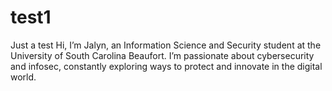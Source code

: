 # test1
Just a test
Hi, I’m Jalyn, an Information Science and Security student at the University of South Carolina Beaufort. I’m passionate about cybersecurity and infosec, constantly exploring ways to protect and innovate in the digital world.
